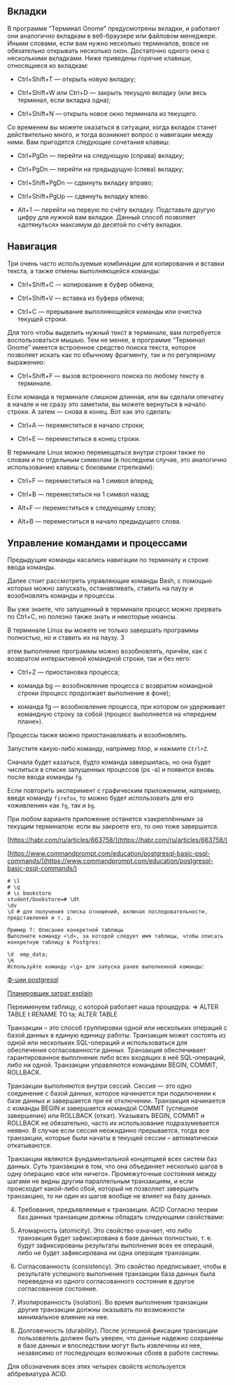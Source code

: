 ## Вкладки

В программе “Терминал Gnome” предусмотрены вкладки, и работают они аналогично вкладкам в веб-браузере или файловом менеджере. Иными словами, если вам нужно несколько терминалов, вовсе не обязательно открывать несколько окон. Достаточно одного окна с несколькими вкладками. Ниже приведены горячие клавиши, относящиеся ко вкладкам:

* Ctrl+Shift+T — открыть новую вкладку;

* Ctrl+Shift+W или Ctrl+D — закрыть текущую вкладку (или весь терминал, если вкладка одна);

* Ctrl+Shift+N — открыть новое окно терминала из текущего.

Со временем вы можете оказаться в ситуации, когда вкладок станет действительно много, и тогда возникнет вопрос о навигации между ними. Вам пригодятся следующие сочетания клавиш:

* Ctrl+PgDn — перейти на следующую (справа) вкладку;

* Ctrl+PgDn — перейти на предыдущую (слева) вкладку;

* Ctrl+Shift+PgDn — сдвинуть вкладку вправо;

* Ctrl+Shift+PgUp — сдвинуть вкладку влево.

* Alt+1 — перейти на первую по счёту вкладку. Подставьте другую цифру для нужной вам вкладки. Данный способ позволяет «дотянуться» максимум до десятой по счёту вкладки.

## Навигация

Три очень часто используемые комбинации для копирования и вставки текста, а также отмены выполняющейся команды:

* Ctrl+Shift+С — копирование в буфер обмена;

* Ctrl+Shift+V — вставка из буфера обмена;

* Сtrl+C — прерывание выполняющейся команды или очистка текущей строки.

Для того чтобы выделить нужный текст в терминале, вам потребуется воспользоваться мышью. Тем не менее, в программе “Терминал Gnome” имеется встроенное средство поиска текста, которое позволяет искать как по обычному фрагменту, так и по регулярному выражению:

* Ctrl+Shift+F — вызов встроенного поиска по любому тексту в терминале.

Если команда в терминале слишком длинная, или вы сделали опечатку в начале и не сразу это заметили, вы можете вернуться в начало строки. А затем — снова в конец. Вот как это сделать:

* Ctrl+A — переместиться в начало строки;

* Ctrl+E — переместиться в конец строки.

В терминале Linux можно перемещаться внутри строки также по словам и по отдельным символам (в последнем случае, это аналогично использованию клавиш с боковыми стрелками):

* Ctrl+F — переместиться на 1 символ вперед;

* Ctrl+B — переместиться на 1 символ назад;

* Alt+F — переместиться к следующему слову;

* Alt+B — переместиться в начало предыдущего слова.

## Управление командами и процессами

Предыдущие команды касались навигации по терминалу и строке ввода команды. 

Далее стоит рассмотреть управляющие команды Bash, с помощью которых можно запускать, останавливать, ставить на паузу и возобновлять команды и процессы. 

Вы уже знаете, что запущенный в терминале процесс можно прервать по Ctrl+C, но полезно также знать и некоторые нюансы.

В терминале Linux вы можете не только завершать программы полностью, но и ставить их на паузу. З

атем выполнение программы можно возобновлять, причём, как с возвратом интерактивной командной строки, так и без него:

* Ctrl+Z — приостановка процесса;

* команда bg — возобновление процесса с возвратом командной строки (процесс продолжает выполнение в фоне);

* команда fg — возобновление процесса, при котором он удерживает командную строку за собой (процесс выполняется на «переднем плане»).

Процессы также можно приостанавливать и возобновлять. 

Запустите какую-либо команду, например htop, и нажмите `Ctrl+Z`. 

Сначала будет казаться, будто команда завершилась, но она будет числиться в списке запущенных процессов (ps -a) и появится вновь после ввода команды `fg`.

Если повторить эксперимент с графическим приложением, например, введя команду `firefox`, то можно будет использовать для его «оживления» как `fg`, так и `bg`. 

При любом варианте приложение останется «закреплённым» за текущим терминалом: если вы закроете его, то оно тоже завершится.


[https://habr.com/ru/articles/663758/](https://habr.com/ru/articles/663758/)


[https://www.commandprompt.com/education/postgresql-basic-psql-commands/](https://www.commandprompt.com/education/postgresql-basic-psql-commands/)

```
# \l
# \q
# \c bookstore
student/bookstore=# \dt
\dv
\d # для получения списка отношений, включая последовательности, представления и т. д.

Пример 7: Описание конкретной таблицы
Выполните команду «\d», за которой следует имя таблицы, чтобы описать конкретную таблицу в Postgres:

\d  emp_data;
\H 
Используйте команду «\g» для запуска ранее выполненной команды:
```

[Ф-ции postgresql](https://postgrespro.ru/docs/postgresql/9.6/functions-math)

[Планировщик затрат explain](https://dev.to/scalegrid/postgresql-explain-what-are-the-query-costs-4j17)

Переименуем таблицу, с которой работает наша процедура:
=> ALTER TABLE t RENAME TO ta;
ALTER TABLE

Транзакции – это способ группировки одной или нескольких операций с базой данных в единую единицу работы. Транзакция может состоять из одной или нескольких SQL-операций и использоваться для обеспечения согласованности данных. Транзакция обеспечивает гарантированное выполнение либо всех входящих в неё SQL-операций, либо ни одной. Транзакции управляются командами BEGIN, COMMIT, ROLLBACK.

Транзакции выполняются внутри сессий. Сессия — это одно соединение с базой данных, которое начинается при подключении к базе данных и завершается при её отключении. Транзакция начинается с команды BEGIN и завершается командой COMMIT (успешное завершение) или ROLLBACK (откат). Указывать BEGIN, COMMIT и ROLLBACK не обязательно, часто их использование подразумевается неявно. В случае если сессия неожиданно прерывается, тогда все транзакции, которые были начаты в текущей сесcии – автоматически откатываются.

Транзакции являются фундаментальной концепцией всех систем баз данных. Суть транзакции в том, что она объединяет несколько шагов в одну операцию «все или ничего». Промежуточные состояния между шагами не видны другим параллельным транзакциям, и если происходит какой-либо сбой, который не позволяет завершить транзакцию, то ни один из шагов вообще не влияет на базу данных.

4. Требования, предъявляемые к транзакции. ACID
Согласно теории баз данных транзакции должны обладать следующими свойствами:

1. Атомарность (atomicity). Это свойство означает, что либо транзакция будет зафиксирована в базе данных полностью, т. е. будут зафиксированы результаты выполнения всех ее операций, либо не будет зафиксирована ни одна операция транзакции.

2. Согласованность (consistency). Это свойство предписывает, чтобы в результате успешного выполнения транзакции база данных была переведена из одного согласованного состояния в другое согласованное состояние.

3. Изолированность (isolation). Во время выполнения транзакции другие транзакции должны оказывать по возможности минимальное влияние на нее.

4. Долговечность (durability). После успешной фиксации транзакции пользователь должен быть уверен, что данные надежно сохранены в базе данных и впоследствии могут быть извлечены из нее, независимо от последующих возможных сбоев в работе системы.

Для обозначения всех этих четырех свойств используется аббревиатура ACID.
